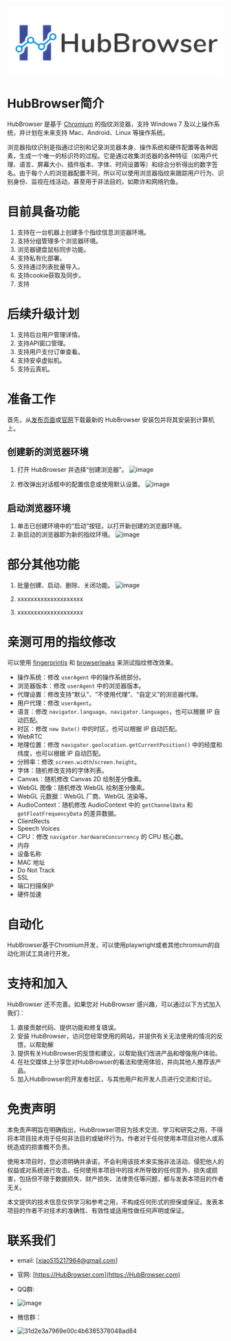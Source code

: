 <p align="center">
 <img src="/logo-new.png">


</p>



# HubBrowser简介
HubBrowser 是基于 [Chromium](https://dev.chromium.org) 的指纹浏览器，支持 Windows 7 及以上操作系统，并计划在未来支持 Mac、Android、Linux 等操作系统。

浏览器指纹识别是指通过识别和记录浏览器本身、操作系统和硬件配置等各种因素，生成一个唯一的标识符的过程。它是通过收集浏览器的各种特征（如用户代理、语言、屏幕大小、插件版本、字体、时间设置等）和综合分析得出的数字签名。由于每个人的浏览器配置不同，所以可以使用浏览器指纹来跟踪用户行为、识别身份、监视在线活动，甚至用于非法目的，如欺诈和网络钓鱼。

# 目前具备功能
1. 支持在一台机器上创建多个指纹信息浏览器环境。
2. 支持分组管理多个浏览器环境。
3. 浏览器键盘鼠标同步功能。
4. 支持私有化部署。
5. 支持通过列表批量导入。
6. 支持cookie获取及同步。
7. 支持
# 后续升级计划
1. 支持后台用户管理详情。
2. 支持API窗口管理。
3. 支持用户支付订单查看。
4. 支持安卓虚拟机。
5. 支持云真机。

# 准备工作
首先，从[发布页面]()或[官网](http://HubBrowser.com)下载最新的 HubBrowser 安装包并将其安装到计算机上。

## 创建新的浏览器环境
1. 打开 HubBrowser 并选择“创建浏览器”。
![image](https://github.com/user-attachments/assets/8e4b9d28-ade6-46b6-b505-a431e7b20ab9)


2. 修改弹出对话框中的配置信息或使用默认设置。
![image](https://github.com/user-attachments/assets/68596cb3-39bf-4ba0-ae9f-4c4eb5e6784c)


## 启动浏览器环境
1. 单击已创建环境中的“启动”按钮，以打开新创建的浏览器环境。
2. 新启动的浏览器即为新的指纹环境。
![image](https://github.com/user-attachments/assets/f84a1e6e-7bdb-4994-8581-54b95375d670)
# 部分其他功能
1. 批量创建、启动、删除、关闭功能。
![image](https://github.com/user-attachments/assets/71b328ca-8fd5-49a0-9c5a-332b5acb9061)

2. xxxxxxxxxxxxxxxxxxxx
   
3. xxxxxxxxxxxxxxxxxxxx
# 亲测可用的指纹修改
可以使用 [fingerprintjs](https://fingerprintjs.github.io/fingerprintjs/) 和 [browserleaks](https://browserleaks.com/) 来测试指纹修改效果。

- 操作系统：修改 `userAgent` 中的操作系统部分。
- 浏览器版本：修改 `userAgent` 中的浏览器版本。
- 代理设置：修改支持“默认”、“不使用代理”、“自定义”的浏览器代理。
- 用户代理：修改 `userAgent`。
- 语言：修改 `navigator.language`、`navigator.languages`，也可以根据 IP 自动匹配。
- 时区：修改 `new Date()` 中的时区，也可以根据 IP 自动匹配。
- WebRTC
- 地理位置：修改 `navigator.geolocation.getCurrentPosition()` 中的经度和纬度，也可以根据 IP 自动匹配。
- 分辨率：修改 `screen.width`/`screen.height`。
- 字体：随机修改支持的字体列表。
- Canvas：随机修改 Canvas 2D 绘制差分像素。
- WebGL 图像：随机修改 WebGL 绘制差分像素。
- WebGL 元数据：WebGL 厂商、WebGL 渲染等。
- AudioContext：随机修改 AudioContext 中的 `getChannelData` 和 `getFloatFrequencyData` 的差异数据。
- ClientRects
- Speech Voices
- CPU：修改 `navigator.hardwareConcurrency` 的 CPU 核心数。
- 内存
- 设备名称
- MAC 地址
- Do Not Track
- SSL
- 端口扫描保护
- 硬件加速

# 自动化
HubBrowser基于Chromium开发，可以使用playwright或者其他chromium的自动化测试工具进行开发。

# 支持和加入
HubBrowser 还不完善。如果您对 HubBrowser 感兴趣，可以通过以下方式加入我们：

1. 直接贡献代码、提供功能和修复错误。
2. 安装 HubBrowser，访问您经常使用的网站，并提供有关无法使用的情况的反馈，以帮助解
3. 提供有关HubBrowser的反馈和建议，以帮助我们改进产品和增强用户体验。
4. 在社交媒体上分享您对HubBrowser的看法和使用体验，并向其他人推荐该产品。
5. 加入HubBrowser的开发者社区，与其他用户和开发人员进行交流和讨论。

# 免责声明
本免责声明旨在明确指出，HubBrowser项目为技术交流、学习和研究之用，不得将本项目技术用于任何非法目的或破坏行为。作者对于任何使用本项目对他人或系统造成的损害概不负责。

使用本项目时，您必须明确并承诺，不会利用该技术来实施非法活动、侵犯他人的权益或对系统进行攻击。任何使用本项目中的技术所导致的任何意外、损失或损害，包括但不限于数据损失、财产损失、法律责任等问题，都与发表本项目的作者无关。

本文提供的技术信息仅供学习和参考之用，不构成任何形式的担保或保证。发表本项目的作者不对技术的准确性、有效性或适用性做任何声明或保证。

# 联系我们
- email:  [xiao515217964@gmail.com]
- 官网:  [https://HubBrowser.com](https://HubBrowser.com)
- QQ群: 
-  ![image](https://github.com/user-attachments/assets/895d6ab1-ac36-4490-a7a1-5b209fd81285)

- 微信群：
- <img width="356" alt="31d2e3a7969e00c4b6385378048ad84" src="https://github.com/user-attachments/assets/6cf46cf7-1dbf-48ab-bf7b-a381aa4dbc85">





